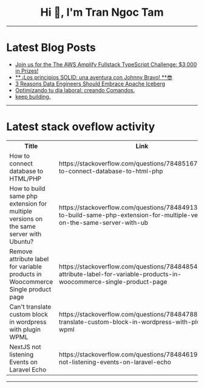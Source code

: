 <h1 align="center">Hi 👋, I'm Tran Ngoc Tam</h1>

---

# Latest Blog Posts 
<!-- BLOG-POST-LIST:START -->
- [Join us for the The AWS Amplify Fullstack TypeScript Challenge: $3,000 in Prizes!](https://dev.to/devteam/join-us-for-the-the-aws-amplify-fullstack-typescript-challenge-3000-in-prizes-ghm)
- [** ¡Los principios SOLID: una aventura con Johnny Bravo! **😎](https://dev.to/orlidev/-los-principios-solid-una-aventura-con-johnny-bravo--30mk)
- [3 Reasons Data Engineers Should Embrace Apache Iceberg](https://dev.to/alexmercedcoder/3-reasons-data-engineers-should-embrace-apache-iceberg-39pe)
- [Optimizando tu día laboral: creando Comandos.](https://dev.to/selene_l21/optimizando-tu-dia-laboral-creando-comandos-2jaa)
- [keep building.](https://dev.to/seck_mohameth/keep-building-13a8)
<!-- BLOG-POST-LIST:END -->

---

# Latest stack oveflow activity
<table>
  <tr><th>Title</th><th>Link</th></tr>
  <!-- STACKOVERFLOW:START --><tr><td>How to connect database to HTML/PHP</td><td>https://stackoverflow.com/questions/78485167/how-to-connect-database-to-html-php</td></tr><tr><td>How to build same php extension for multiple versions on the same server with Ubuntu?</td><td>https://stackoverflow.com/questions/78484913/how-to-build-same-php-extension-for-multiple-versions-on-the-same-server-with-ub</td></tr><tr><td>Remove attribute label for variable products in Woocommerce Single product page</td><td>https://stackoverflow.com/questions/78484854/remove-attribute-label-for-variable-products-in-woocommerce-single-product-page</td></tr><tr><td>Can&#39;t translate custom block in wordpress with plugin WPML</td><td>https://stackoverflow.com/questions/78484788/cant-translate-custom-block-in-wordpress-with-plugin-wpml</td></tr><tr><td>NextJS not listening Events on Laravel Echo</td><td>https://stackoverflow.com/questions/78484619/nextjs-not-listening-events-on-laravel-echo</td></tr><!-- STACKOVERFLOW:END -->
</table>

---


